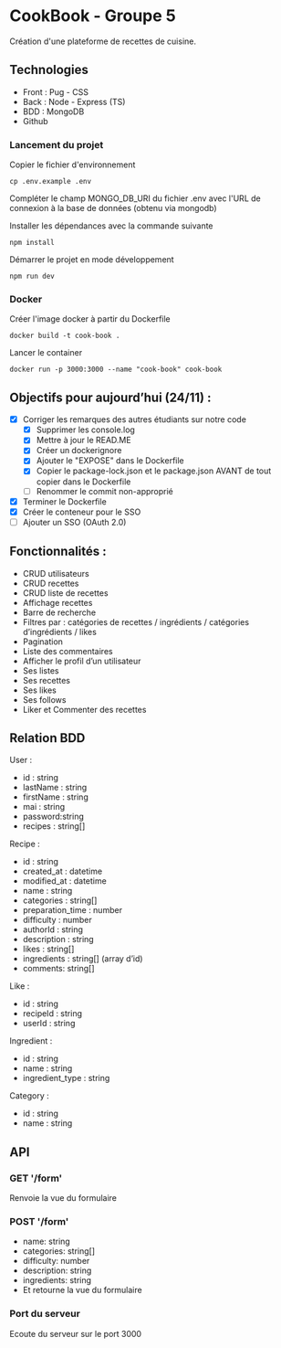 # CookBook - Groupe 5

Création d'une plateforme de recettes de cuisine.

## Technologies

- Front : Pug - CSS
- Back : Node - Express (TS)
- BDD : MongoDB
- Github

### Lancement du projet

Copier le fichier d'environnement
```
cp .env.example .env
```
Compléter le champ MONGO_DB_URI du fichier .env avec l'URL de connexion à la base de données (obtenu via mongodb)

Installer les dépendances avec la commande suivante
````
npm install
````

Démarrer le projet en mode développement
````
npm run dev
````


### Docker

Créer l'image docker à partir du Dockerfile
````
docker build -t cook-book .
````

Lancer le container
````
docker run -p 3000:3000 --name "cook-book" cook-book
````

## Objectifs pour aujourd’hui (24/11) :
- [x] Corriger les remarques des autres étudiants sur notre code
  - [x] Supprimer les console.log
  - [x] Mettre à jour le READ.ME
  - [x] Créer un dockerignore
  - [x] Ajouter le "EXPOSE" dans le Dockerfile
  - [x] Copier le package-lock.json et le package.json AVANT de tout copier dans le Dockerfile
  - [ ] Renommer le commit non-approprié
- [x] Terminer le Dockerfile
- [x] Créer le conteneur pour le SSO 
- [ ] Ajouter un SSO (OAuth 2.0)

## Fonctionnalités :
- CRUD utilisateurs
- CRUD recettes
- CRUD liste de recettes
- Affichage recettes
- Barre de recherche
- Filtres par : catégories de recettes / ingrédients / catégories d’ingrédients / likes
- Pagination
- Liste des commentaires
- Afficher le profil d’un utilisateur
- Ses listes
- Ses recettes
- Ses likes
- Ses follows
- Liker et Commenter des recettes

## Relation BDD

User :
- id : string
- lastName : string
- firstName : string
- mai : string
- password:string
- recipes : string[]

Recipe :
- id : string
- created_at : datetime
- modified_at : datetime
- name : string
- categories : string[]
- preparation_time : number
- difficulty : number
- authorId : string
- description : string
- likes : string[]
- ingredients : string[] (array d’id)
- comments: string[]


Like :
- id : string
- recipeId : string
- userId : string

Ingredient :
- id : string
- name : string
- ingredient_type : string

Category :
- id : string
- name : string


## API

### GET '/form'
Renvoie la vue du formulaire


### POST '/form' 
- name: string
- categories: string[]
- difficulty: number
- description: string
- ingredients: string
- Et retourne la vue du formulaire

### Port du serveur
Ecoute du serveur sur le port 3000

